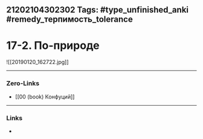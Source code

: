 21202104302302
Tags: #type_unfinished_anki #remedy_терпимость_tolerance
---
# 17-2. По-природе

![[20190120_162722.jpg]]

---
### Zero-Links
- [[00 (book) Конфуций]]
---
### Links
-